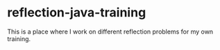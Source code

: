 # reflection-java-training
This is a place where I work on different reflection problems for my own training.
